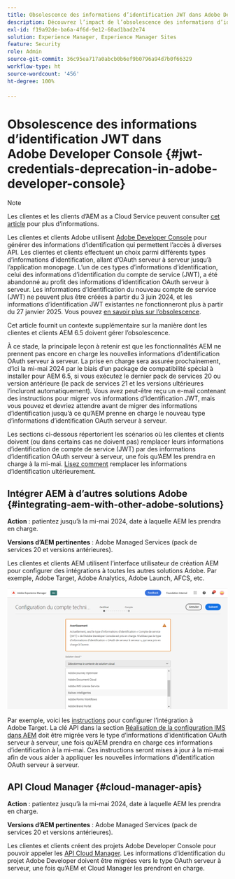 ```yaml
---
title: Obsolescence des informations d’identification JWT dans Adobe Developer Console
description: Découvrez l’impact de l’obsolescence des informations d’identification JWT dans Adobe Developer Console sur AEM.
exl-id: f19a92de-ba6a-4f6d-9e12-60ad1bad2e74
solution: Experience Manager, Experience Manager Sites
feature: Security
role: Admin
source-git-commit: 36c95ea717a0abcb0b6ef9b0796a94d7b0f66329
workflow-type: ht
source-wordcount: '456'
ht-degree: 100%

---
```


# Obsolescence des informations d’identification JWT dans Adobe Developer Console {#jwt-credentials-deprecation-in-adobe-developer-console}

>[!NOTE]
> Les clientes et les clients d’AEM as a Cloud Service peuvent consulter [cet article](https://experienceleague.adobe.com/docs/experience-manager-cloud-service/content/security/jwt-credentials-deprecation-in-adobe-developer-console.html?lang=fr) pour plus d’informations.

Les clientes et clients Adobe utilisent [Adobe Developer Console](https://developer.adobe.com/console) pour générer des informations d’identification qui permettent l’accès à diverses API. Les clientes et clients effectuent un choix parmi différents types d’informations d’identification, allant d’OAuth serveur à serveur jusqu’à l’application monopage. L’un de ces types d’informations d’identification, celui des informations d’identification du compte de service (JWT), a été abandonné au profit des informations d’identification OAuth serveur à serveur. Les informations d’identification du nouveau compte de service (JWT) ne peuvent plus être créées à partir du 3 juin 2024, et les informations d’identification JWT existantes ne fonctionneront plus à partir du 27 janvier 2025. Vous pouvez [en savoir plus sur l’obsolescence](https://developer.adobe.com/developer-console/docs/guides/authentication/ServerToServerAuthentication/migration/).

Cet article fournit un contexte supplémentaire sur la manière dont les clientes et clients AEM 6.5 doivent gérer l’obsolescence.

À ce stade, la principale leçon à retenir est que les fonctionnalités AEM ne prennent pas encore en charge les nouvelles informations d’identification OAuth serveur à serveur. La prise en charge sera assurée prochainement, d’ici la mi-mai 2024 par le biais d’un package de compatibilité spécial à installer pour AEM 6.5, si vous exécutez le dernier pack de services 20 ou version antérieure (le pack de services 21 et les versions ultérieures l’incluront automatiquement). Vous avez peut-être reçu un e-mail contenant des instructions pour migrer vos informations d’identification JWT, mais vous pouvez et devriez attendre avant de migrer des informations d’identification jusqu’à ce qu’AEM prenne en charge le nouveau type d’informations d’identification OAuth serveur à serveur.

Les sections ci-dessous répertorient les scénarios où les clientes et clients doivent (ou dans certains cas ne doivent pas) remplacer leurs informations d’identification de compte de service (JWT) par des informations d’identification OAuth serveur à serveur, une fois qu’AEM les prendra en charge à la mi-mai. [Lisez comment](https://developer.adobe.com/developer-console/docs/guides/authentication/ServerToServerAuthentication/migration/#migration-overview) remplacer les informations d’identification ultérieurement.

## Intégrer AEM à d’autres solutions Adobe {#integrating-aem-with-other-adobe-solutions}

**Action** : patientez jusqu’à la mi-mai 2024, date à laquelle AEM les prendra en charge.

**Versions d’AEM pertinentes** : Adobe Managed Services (pack de services 20 et versions antérieures).


Les clientes et clients AEM utilisent l’interface utilisateur de création AEM pour configurer des intégrations à toutes les autres solutions Adobe. Par exemple, Adobe Target, Adobe Analytics, Adobe Launch, AFCS, etc.

![Intégrer AEM à d’autres solutions](/help/sites-administering/assets/jwt-deprecation.png)

Par exemple, voici les [instructions](https://experienceleague.adobe.com/fr/docs/experience-manager-65/content/sites/administering/integration/integration-target-ims) pour configurer l’intégration à Adobe Target. La clé API dans la section [Réalisation de la configuration IMS dans AEM](https://experienceleague.adobe.com/fr/docs/experience-manager-65/content/sites/administering/integration/integration-target-ims#completing-the-ims-configuration-in-aem) doit être migrée vers le type d’informations d’identification OAuth serveur à serveur, une fois qu’AEM prendra en charge ces informations d’identification à la mi-mai. Ces instructions seront mises à jour à la mi-mai afin de vous aider à appliquer les nouvelles informations d’identification OAuth serveur à serveur.

## API Cloud Manager {#cloud-manager-apis}

**Action** : patientez jusqu’à la mi-mai 2024, date à laquelle AEM les prendra en charge.

**Versions d’AEM pertinentes** : Adobe Managed Services (pack de services 20 et versions antérieures).

Les clientes et clients créent des projets Adobe Developer Console pour pouvoir appeler les [API Cloud Manager](https://developer.adobe.com/experience-cloud/cloud-manager/guides/getting-started/create-api-integration/). Les informations d’identification du projet Adobe Developer doivent être migrées vers le type OAuth serveur à serveur, une fois qu’AEM et Cloud Manager les prendront en charge.
